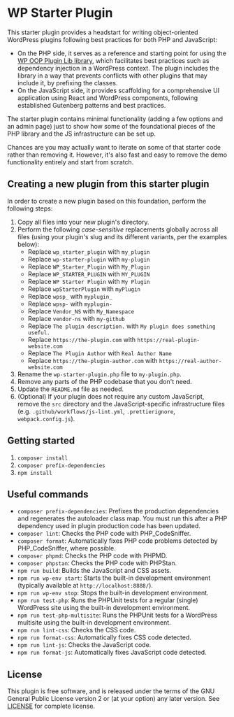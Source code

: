 # WP Starter Plugin

This starter plugin provides a headstart for writing object-oriented WordPress plugins following best practices for both PHP and JavaScript:
* On the PHP side, it serves as a reference and starting point for using the [WP OOP Plugin Lib library](https://github.com/felixarntz/wp-oop-plugin-lib), which facilitates best practices such as dependency injection in a WordPress context. The plugin includes the library in a way that prevents conflicts with other plugins that may include it, by prefixing the classes.
* On the JavaScript side, it provides scaffolding for a comprehensive UI application using React and WordPress components, following established Gutenberg patterns and best practices.

The starter plugin contains minimal functionality (adding a few options and an admin page) just to show how some of the foundational pieces of the PHP library and the JS infrastructure can be set up.

Chances are you may actually want to iterate on some of that starter code rather than removing it. However, it's also fast and easy to remove the demo functionality entirely and start from scratch.

## Creating a new plugin from this starter plugin

In order to create a new plugin based on this foundation, perform the following steps:

1. Copy all files into your new plugin's directory.
2. Perform the following _case-sensitive_ replacements globally across all files (using your plugin's slug and its different variants, per the examples below):
    * Replace `wp_starter_plugin` with `my_plugin`
    * Replace `wp-starter-plugin` with `my-plugin`
    * Replace `WP_Starter_Plugin` with `My_Plugin`
    * Replace `WP_STARTER_PLUGIN` with `MY_PLUGIN`
    * Replace `WP Starter Plugin` with `My Plugin`
    * Replace `wpStarterPlugin` with `myPlugin`
    * Replace `wpsp_` with `myplugin_`
    * Replace `wpsp-` with `myplugin-`
    * Replace `Vendor_NS` with `My_Namespace`
    * Replace `vendor-ns` with `my-github`
    * Replace `The plugin description.` with `My plugin does something useful.`
    * Replace `https://the-plugin.com` with `https://real-plugin-website.com`
    * Replace `The Plugin Author` with `Real Author Name`
    * Replace `https://the-plugin-author.com` with `https://real-author-website.com`
3. Rename the `wp-starter-plugin.php` file to `my-plugin.php`.
4. Remove any parts of the PHP codebase that you don't need.
5. Update the `README.md` file as needed.
6. (Optional) If your plugin does not require any custom JavaScript, remove the `src` directory and the JavaScript-specific infrastructure files (e.g. `.github/workflows/js-lint.yml`, `.prettierignore`, `webpack.config.js`).

## Getting started

1. `composer install`
2. `composer prefix-dependencies`
3. `npm install`

## Useful commands

* `composer prefix-dependencies`: Prefixes the production dependencies and regenerates the autoloader class map. You must run this after a PHP dependency used in plugin production code has been updated.
* `composer lint`: Checks the PHP code with PHP_CodeSniffer.
* `composer format`: Automatically fixes PHP code problems detected by PHP_CodeSniffer, where possible.
* `composer phpmd`: Checks the PHP code with PHPMD.
* `composer phpstan`: Checks the PHP code with PHPStan.
* `npm run build`: Builds the JavaScript and CSS assets.
* `npm run wp-env start`: Starts the built-in development environment (typically available at `http://localhost:8888/`).
* `npm run wp-env stop`: Stops the built-in development environment.
* `npm run test-php`: Runs the PHPUnit tests for a regular (single) WordPress site using the built-in development environment.
* `npm run test-php-multisite`: Runs the PHPUnit tests for a WordPress multisite using the built-in development environment.
* `npm run lint-css`: Checks the CSS code.
* `npm run format-css`: Automatically fixes CSS code detected.
* `npm run lint-js`: Checks the JavaScript code.
* `npm run format-js`: Automatically fixes JavaScript code detected.

## License

This plugin is free software, and is released under the terms of the GNU General Public License version 2 or (at your option) any later version. See [LICENSE](/LICENSE) for complete license.

